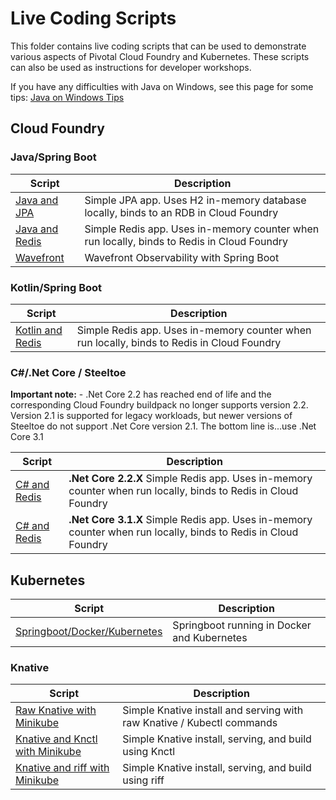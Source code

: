 # Live Coding Scripts

This folder contains live coding scripts that can be used to demonstrate various aspects of Pivotal Cloud Foundry and Kubernetes. These scripts can also be used as instructions for developer workshops.

If you have any difficulties with Java on Windows, see this page for some tips: [Java on Windows Tips](JavaInstallOnWindows.md)

## Cloud Foundry

### Java/Spring Boot

Script | Description
--|--
[Java and JPA](JavaJPA.MD)| Simple JPA app. Uses H2 in-memory database locally, binds to an RDB in Cloud Foundry 
[Java and Redis](JavaRedis.MD) | Simple Redis app. Uses in-memory counter when run locally, binds to Redis in Cloud Foundry
[Wavefront](JavaWavefront.MD) | Wavefront Observability with Spring Boot

### Kotlin/Spring Boot

Script | Description
--|--
[Kotlin and Redis](KotlinRedis.MD) | Simple Redis app. Uses in-memory counter when run locally, binds to Redis in Cloud Foundry

### C#/.Net Core / Steeltoe

**Important note:** - .Net Core 2.2 has reached end of life and the corresponding Cloud Foundry buildpack no longer supports version 2.2. Version 2.1 is supported for legacy workloads, but newer versions of Steeltoe do not support .Net Core version 2.1. The bottom line is...use .Net Core 3.1

Script | Description
--|--
[C# and Redis](DotNetCoreRedis.md) | **.Net Core 2.2.X** Simple Redis app. Uses in-memory counter when run locally, binds to Redis in Cloud Foundry
[C# and Redis](DotNetCoreRedis-V3.md) | **.Net Core 3.1.X** Simple Redis app. Uses in-memory counter when run locally, binds to Redis in Cloud Foundry

## Kubernetes

Script | Description
--|--
[Springboot/Docker/Kubernetes](JavaDockerK8s.md) | Springboot running in Docker and Kubernetes 

### Knative

Script | Description
--|--
[Raw Knative with Minikube](KnativeMinikube.md) | Simple Knative install and serving with raw Knative / Kubectl commands
[Knative and Knctl with Minikube](KnativeAndKnctlMinikube.md) | Simple Knative install, serving, and build using Knctl
[Knative and riff with Minikube](KnativeAndRiffMinikube.md) | Simple Knative install, serving, and build using riff
